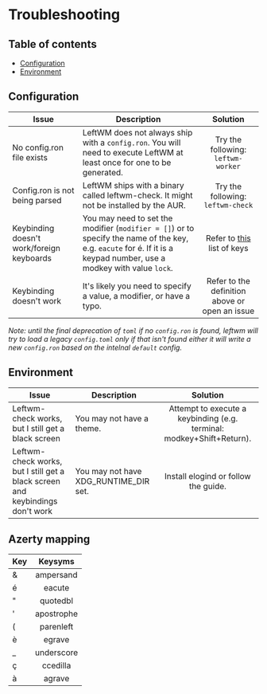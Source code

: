 # Troubleshooting
## Table of contents

- [Configuration](#configuration)
- [Environment](#environment)

## Configuration
| Issue | Description | Solution |
|-|-|:-:|
| No config.ron file exists | LeftWM does not always ship with a `config.ron`. You will need to execute LeftWM at least once for one to be generated. | Try the following: ``` leftwm-worker ``` |
| Config.ron is not being parsed | LeftWM ships with a binary called leftwm-check. It might not be installed by the AUR. | Try the following: ``` leftwm-check ``` |
| Keybinding doesn't work/foreign keyboards | You may need to set the modifier (`modifier = []`) or to specify the name of the key, e.g. `eacute` for é. If it is a keypad number, use a modkey with value `lock`.| Refer to [this](https://github.com/leftwm/leftwm/blob/master/leftwm-core/src/utils/xkeysym_lookup.rs) list of keys |
| Keybinding doesn't work | It's likely you need to specify a value, a modifier, or have a typo. | Refer to the definition above or open an issue |

*Note: until the final deprecation of `toml` if no `config.ron` is found, leftwm will try to load a legacy `config.toml` only if that isn't found either it will write a new `config.ron` based on the intelnal `default` config.*

## Environment
| Issue | Description | Solution |
|-|-|:-:|
| Leftwm-check works, but I still get a black screen | You may not have a theme. | Attempt to execute a keybinding (e.g. terminal: modkey+Shift+Return). |
| Leftwm-check works, but I still get a black screen and keybindings don't work | You may not have XDG_RUNTIME_DIR set. | Install elogind or follow the guide. |

## Azerty mapping
| Key | Keysyms |
|-|:-:|
| & | ampersand |
| é | eacute |
| " | quotedbl |
| ' | apostrophe |
| ( | parenleft |
| è | egrave |
| _ | underscore |
| ç | ccedilla |
| à | agrave |
